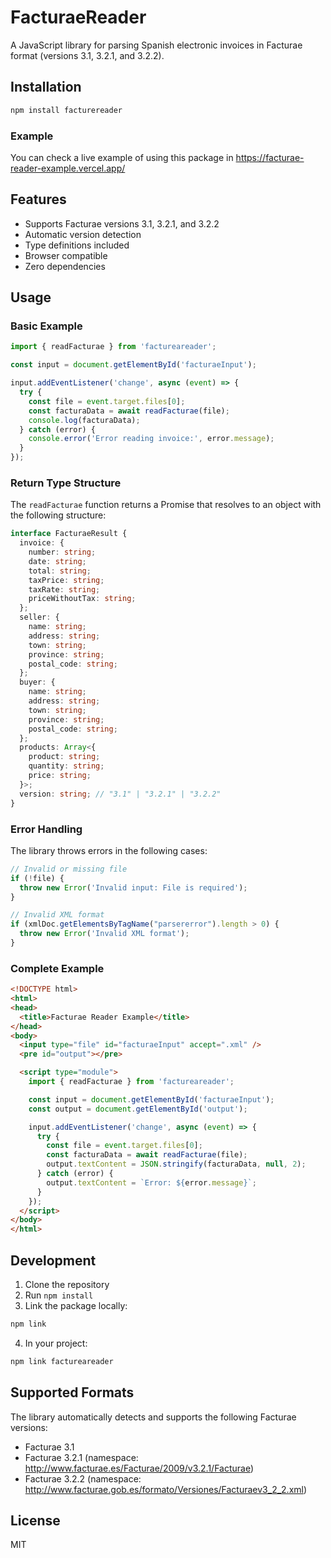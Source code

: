 # FacturaeReader

A JavaScript library for parsing Spanish electronic invoices in Facturae format (versions 3.1, 3.2.1, and 3.2.2).

## Installation

```bash
npm install facturereader
```
### Example
You can check a live example of using this package in https://facturae-reader-example.vercel.app/

## Features

- Supports Facturae versions 3.1, 3.2.1, and 3.2.2
- Automatic version detection
- Type definitions included
- Browser compatible
- Zero dependencies

## Usage

### Basic Example

```javascript
import { readFacturae } from 'factureareader';

const input = document.getElementById('facturaeInput');

input.addEventListener('change', async (event) => {
  try {
    const file = event.target.files[0];
    const facturaData = await readFacturae(file);
    console.log(facturaData);
  } catch (error) {
    console.error('Error reading invoice:', error.message);
  }
});
```

### Return Type Structure

The `readFacturae` function returns a Promise that resolves to an object with the following structure:

```typescript
interface FacturaeResult {
  invoice: {
    number: string;
    date: string;
    total: string;
    taxPrice: string;
    taxRate: string;
    priceWithoutTax: string;
  };
  seller: {
    name: string;
    address: string;
    town: string;
    province: string;
    postal_code: string;
  };
  buyer: {
    name: string;
    address: string;
    town: string;
    province: string;
    postal_code: string;
  };
  products: Array<{
    product: string;
    quantity: string;
    price: string;
  }>;
  version: string; // "3.1" | "3.2.1" | "3.2.2"
}
```

### Error Handling

The library throws errors in the following cases:

```javascript
// Invalid or missing file
if (!file) {
  throw new Error('Invalid input: File is required');
}

// Invalid XML format
if (xmlDoc.getElementsByTagName("parsererror").length > 0) {
  throw new Error('Invalid XML format');
}
```

### Complete Example

```html
<!DOCTYPE html>
<html>
<head>
  <title>Facturae Reader Example</title>
</head>
<body>
  <input type="file" id="facturaeInput" accept=".xml" />
  <pre id="output"></pre>

  <script type="module">
    import { readFacturae } from 'factureareader';

    const input = document.getElementById('facturaeInput');
    const output = document.getElementById('output');

    input.addEventListener('change', async (event) => {
      try {
        const file = event.target.files[0];
        const facturaData = await readFacturae(file);
        output.textContent = JSON.stringify(facturaData, null, 2);
      } catch (error) {
        output.textContent = `Error: ${error.message}`;
      }
    });
  </script>
</body>
</html>
```

## Development

1. Clone the repository
2. Run `npm install`
3. Link the package locally:
```bash
npm link
```
4. In your project:
```bash
npm link factureareader
```

## Supported Formats

The library automatically detects and supports the following Facturae versions:

- Facturae 3.1
- Facturae 3.2.1 (namespace: http://www.facturae.es/Facturae/2009/v3.2.1/Facturae)
- Facturae 3.2.2 (namespace: http://www.facturae.gob.es/formato/Versiones/Facturaev3_2_2.xml)

## License

MIT
